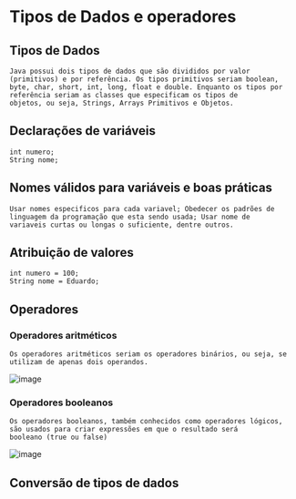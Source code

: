 # Tipos de Dados e operadores
## Tipos de Dados
    Java possui dois tipos de dados que são divididos por valor (primitivos) e por referência. Os tipos primitivos seriam boolean, 
    byte, char, short, int, long, float e double. Enquanto os tipos por referência seriam as classes que especificam os tipos de 
    objetos, ou seja, Strings, Arrays Primitivos e Objetos.
## Declarações de variáveis
    int numero;
    String nome;
##  Nomes válidos para variáveis e boas práticas 
    Usar nomes especificos para cada variavel; Obedecer os padrões de linguagem da programação que esta sendo usada; Usar nome de 
    variaveis curtas ou longas o suficiente, dentre outros.
## Atribuição de valores
    int numero = 100;
    String nome = Eduardo;
## Operadores
### Operadores aritméticos
    Os operadores aritméticos seriam os operadores binários, ou seja, se utilizam de apenas dois operandos.
   ![image](https://user-images.githubusercontent.com/104447964/188158822-23aa9c0e-a0bb-45cd-b08d-4c8213acbaaf.png)
### Operadores booleanos
    Os operadores booleanos, também conhecidos como operadores lógicos, são usados para criar expressões em que o resultado será 
    booleano (true ou false)
   ![image](https://user-images.githubusercontent.com/104447964/188167259-6070787d-be66-49d4-8566-9e1bbe61769e.png)
## Conversão de tipos de dados
